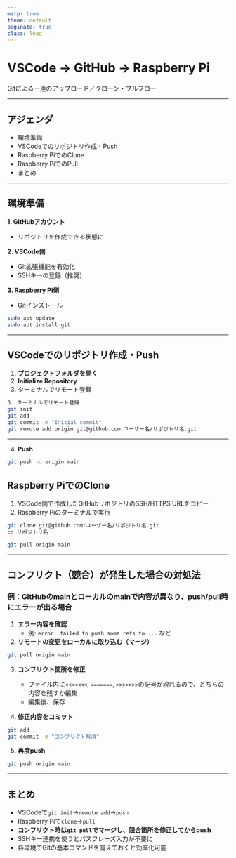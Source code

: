 ```yaml
---
marp: true
theme: default
paginate: true
class: lead
---
```


# VSCode → GitHub → Raspberry Pi  
Gitによる一連のアップロード／クローン・プルフロー

---

## アジェンダ

- 環境準備  
- VSCodeでのリポジトリ作成・Push  
- Raspberry PiでのClone  
- Raspberry PiでのPull  
- まとめ

---

## 環境準備

**1. GitHubアカウント**  
- リポジトリを作成できる状態に  

**2. VSCode側**  
- Git拡張機能を有効化  
- SSHキーの登録（推奨）  

**3. Raspberry Pi側**  
- Gitインストール
  
```bash
sudo apt update
sudo apt install git
```

---

## VSCodeでのリポジトリ作成・Push

1. **プロジェクトフォルダを開く**  
2. **Initialize Repository**  
3. ターミナルでリモート登録  


```bash
3. ターミナルでリモート登録  
git init
git add .
git commit -m "Initial commit"
git remote add origin git@github.com:ユーザー名/リポジトリ名.git
```

---

4. **Push**  

```bash
git push -u origin main
```

## Raspberry PiでのClone

1. VSCode側で作成したGitHubリポジトリのSSH/HTTPS URLをコピー  
2. Raspberry Piのターミナルで実行  

```bash
git clone git@github.com:ユーザー名/リポジトリ名.git
cd リポジトリ名
```

```bash
git pull origin main
```

---

## コンフリクト（競合）が発生した場合の対処法

### 例：GitHubのmainとローカルのmainで内容が異なり、push/pull時にエラーが出る場合

1. **エラー内容を確認**
	- 例: `error: failed to push some refs to ...` など
2. **リモートの変更をローカルに取り込む（マージ）**

```bash
git pull origin main
```

3. **コンフリクト箇所を修正**
	- ファイル内に`<<<<<<<`, `=======`, `>>>>>>>`の記号が現れるので、どちらの内容を残すか編集
	- 編集後、保存

4. **修正内容をコミット**

```bash
git add .
git commit -m "コンフリクト解消"
```

5. **再度push**

```bash
git push origin main
```

---

## まとめ

- VSCodeで`git init`→`remote add`→`push`  
- Raspberry Piで`clone`→`pull`  
- **コンフリクト時は`git pull`でマージし、競合箇所を修正してからpush**  
- SSHキー連携を使うとパスフレーズ入力が不要に  
- 各環境でGitの基本コマンドを覚えておくと効率化可能
